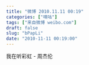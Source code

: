 ```yaml
---
title: "微博 2010.11.11 00:19"
categories: ["嘀咕"]
tags: ["来自微博 weibo.com"]
draft: false
slug: "bPapLi"
date: "2010-11-11 00:19:00"
---
```


<p>我在听彩虹 - 周杰伦 ​​​​</p>
